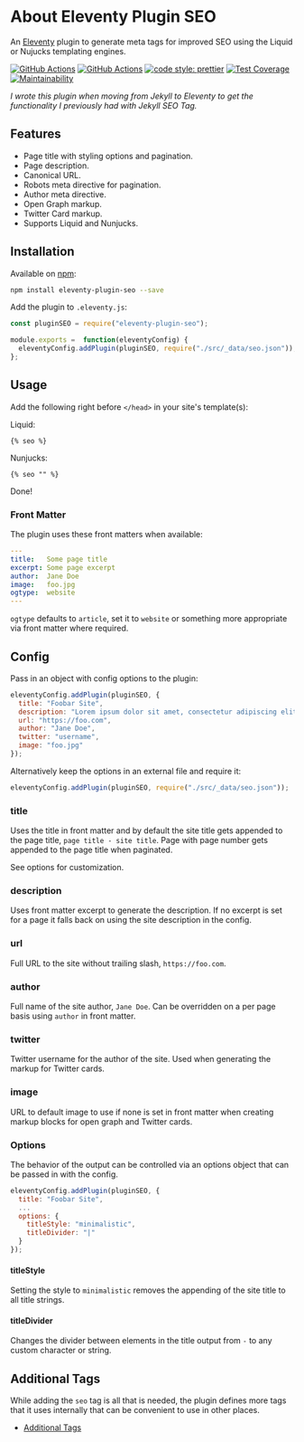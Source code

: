 # About Eleventy Plugin SEO

An [Eleventy](https://github.com/11ty/eleventy) plugin to generate meta tags for improved SEO using the Liquid or Nujucks templating engines.

[![GitHub Actions](https://github.com/artstorm/eleventy-plugin-seo/workflows/CI/badge.svg)](https://github.com/artstorm/eleventy-plugin-seo/actions)
[![GitHub Actions](https://github.com/artstorm/eleventy-plugin-seo/workflows/style/badge.svg)](https://github.com/artstorm/eleventy-plugin-seo/actions)
[![code style: prettier](https://img.shields.io/badge/code_style-prettier-ff69b4.svg)](https://github.com/prettier/prettier)
[![Test Coverage](https://api.codeclimate.com/v1/badges/1ed1dcde669edcc8240a/test_coverage)](https://codeclimate.com/github/artstorm/eleventy-plugin-seo/test_coverage)
[![Maintainability](https://api.codeclimate.com/v1/badges/1ed1dcde669edcc8240a/maintainability)](https://codeclimate.com/github/artstorm/eleventy-plugin-seo/maintainability)

_I wrote this plugin when moving from Jekyll to Eleventy to get the functionality I previously had with Jekyll SEO Tag._

## Features

* Page title with styling options and pagination.
* Page description.
* Canonical URL.
* Robots meta directive for pagination.
* Author meta directive.
* Open Graph markup.
* Twitter Card markup.
* Supports Liquid and Nunjucks.

## Installation

Available on [npm](https://www.npmjs.com/package/eleventy-plugin-seo):

```sh
npm install eleventy-plugin-seo --save
```

Add the plugin to `.eleventy.js`:

```js
const pluginSEO = require("eleventy-plugin-seo");

module.exports =  function(eleventyConfig) {
  eleventyConfig.addPlugin(pluginSEO, require("./src/_data/seo.json"));
};
```

## Usage

Add the following right before `</head>` in your site's template(s):

Liquid:
```
{% seo %}
```

Nunjucks:
```
{% seo "" %}
```

Done!

### Front Matter

The plugin uses these front matters when available:

```yml
---
title:   Some page title
excerpt: Some page excerpt
author:  Jane Doe
image:   foo.jpg
ogtype:  website
---
```

`ogtype` defaults to `article`, set it to `website` or something more appropriate via front matter where required.

## Config

Pass in an object with config options to the plugin:

```js
eleventyConfig.addPlugin(pluginSEO, {
  title: "Foobar Site",
  description: "Lorem ipsum dolor sit amet, consectetur adipiscing elit.",
  url: "https://foo.com",
  author: "Jane Doe",
  twitter: "username",
  image: "foo.jpg"
});
```  

Alternatively keep the options in an external file and require it:

```js
eleventyConfig.addPlugin(pluginSEO, require("./src/_data/seo.json"));
```

### title

Uses the title in front matter and by default the site title gets appended to the page title, `page title - site title`. Page with page number gets appended to the page title when paginated. 

See options for customization.

### description

Uses front matter excerpt to generate the description. If no excerpt is set for a page it falls back on using the site description in the config. 

### url

Full URL to the site without trailing slash, `https://foo.com`.

### author

Full name of the site author, `Jane Doe`. Can be overridden on a per page basis using `author` in front matter.

### twitter

Twitter username for the author of the site. Used when generating the markup for Twitter cards.

### image

URL to default image to use if none is set in front matter when creating markup blocks for open graph and Twitter cards.

### Options

The behavior of the output can be controlled via an options object that can be passed in with the config.

```js
eleventyConfig.addPlugin(pluginSEO, {
  title: "Foobar Site",
  ...
  options: {
    titleStyle: "minimalistic",
    titleDivider: "|"
  }
});
```  

#### titleStyle

Setting the style to `minimalistic` removes the appending of the site title to all title strings.

#### titleDivider

Changes the divider between elements in the title output from `-` to any custom character or string.

## Additional Tags

While adding the `seo` tag is all that is needed, the plugin defines more tags that it uses internally that can be convenient to use in other places.

* [Additional Tags](doc/additional-tags.md)
